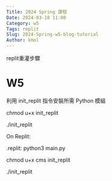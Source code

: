 ```yaml
---
Title: 2024 Spring 課程
Date: 2024-03-18 11:00
Category: w5
Tags: replit
Slug: 2024-Spring-w5-blog-tutorial
Author: kmol
---
```


replit重灌步驟

<!-- PELICAN_END_SUMMARY -->

# W5
利用 init_replit 指令安裝所需 Python 模組

chmod u+x init_replit

./init_replit

On Replit:

.replit: python3 main.py

chmod u+x cms init_replit

./init_replit